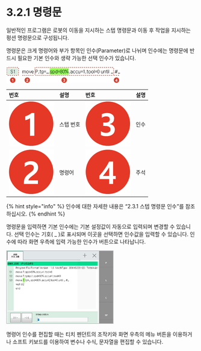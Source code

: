 # 3.2.1 명령문

일반적인 프로그램은 로봇의 이동을 지시하는 스텝 명령문과 이동 후 작업을 지시하는 펑션 명령문으로 구성됩니다.

명령문은 크게 명령어와 부가 항목인 인수\(Parameter\)로 나뉘며 인수에는 명령문에 반드시 필요한 기본 인수와 생략 가능한 선택 인수가 있습니다.

![](../../.gitbook/assets/image%20%2877%29.png)

| 번호 | 설명 | 번호 | 설명 |
| :--- | :--- | :--- | :--- |
| ![](../../.gitbook/assets/c1.png)  | 스텝 번호 | ![](../../.gitbook/assets/c3.png)  | 인수 |
| ![](../../.gitbook/assets/c2.png)  | 명령어 | ![](../../.gitbook/assets/c4.png)  | 주석 |

{% hint style="info" %}
인수에 대한 자세한 내용은 “2.3.1 스텝 명령문 인수”를 참조하십시오.
{% endhint %}

명령문을 입력하면 기본 인수에는 기본 설정값이 자동으로 입력되며 변경할 수 있습니다. 선택 인수는 기호\( \_ \)로 표시되며 이곳을 선택하면 인수값을 입력할 수 있습니다. 인수에 따라 화면 우측에 입력 가능한 인수가 버튼으로 나타납니다.

![&#xADF8;&#xB9BC; 28 &#xBA85;&#xB839;&#xBB38; &#xD3B8;&#xC9D1; - &#xC778;&#xC218;&#xAC12; &#xC785;&#xB825;](../../.gitbook/assets/image%20%2873%29.png)

명령어 인수를 편집할 때는 티치 펜던트의 조작키와 화면 우측의 메뉴 버튼을 이용하거나 소프트 키보드를 이용하여 변수나 수식, 문자열을 편집할 수 있습니다.

